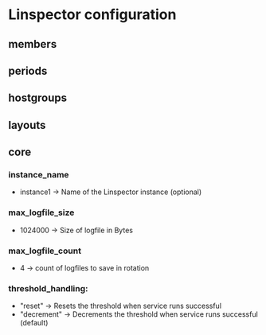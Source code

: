 Linspector configuration
========================

members
-------

periods
-------

hostgroups
----------

layouts
-------

core
----

### instance_name
* instance1 -> Name of the Linspector instance (optional)

### max_logfile_size
* 1024000 -> Size of logfile in Bytes

### max_logfile_count
* 4 -> count of logfiles to save in rotation

### threshold_handling:
* "reset" -> Resets the threshold when service runs successful
* "decrement" -> Decrements the threshold when service runs successful (default)